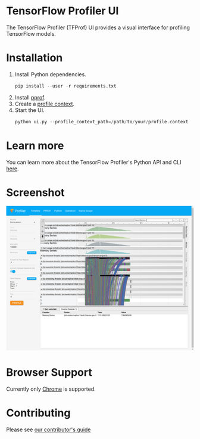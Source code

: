 # TensorFlow Profiler UI

The TensorFlow Profiler (TFProf) UI provides a visual interface for profiling TensorFlow models.

# Installation
1) Install Python dependencies.
   ```s
   pip install --user -r requirements.txt
   ```
2) Install [pprof](https://github.com/google/pprof#building-pprof).
3) Create a [profile context](https://github.com/tensorflow/tensorflow/blob/master/tensorflow/core/profiler/README.md#quick-start).
3) Start the UI.
   ```s
   python ui.py --profile_context_path=/path/to/your/profile.context
   ```

# Learn more
You can learn more about the TensorFlow Profiler's Python API and CLI [here](https://github.com/tensorflow/tensorflow/blob/master/tensorflow/core/profiler/README.md#quick-start).

# Screenshot
<img src="docs/images/preview.png">

# Browser Support
Currently only [Chrome](https://www.google.com/chrome/) is supported.

# Contributing
Please see [our contributor's guide](/CONTRIBUTING.md)
